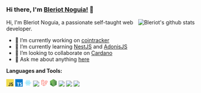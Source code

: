 ### Hi there, I'm [Bleriot Noguia!](https://bleriotnoguia.com) 👋

<img align="right" src="https://github-readme-stats.vercel.app/api?username=bleriotnoguia&show_icons=true&theme=github_dark" alt="Bleriot's github stats" />
<div>
  Hi, I'm Bleriot Noguia, a passionate self-taught web developer.

  - 🔭 I’m currently working on [cointracker](https://github.com/bleriotnoguia/cointracker)
  - 🌱 I’m currently learning [NestJS](https://nestjs.com/) and [AdonisJS](https://adonisjs.com/)
  - 👯 I’m looking to collaborate on [Cardano](https://github.com/input-output-hk/cardano-node)
  - 💬 Ask me about anything [here](https://github.com/bleriotnoguia/bleriotnoguia/issues)

  **Languages and Tools:**  

  <code><img height="20" src="https://raw.githubusercontent.com/github/explore/80688e429a7d4ef2fca1e82350fe8e3517d3494d/topics/javascript/javascript.png"></code>
  <code><img height="20" src="https://raw.githubusercontent.com/github/explore/80688e429a7d4ef2fca1e82350fe8e3517d3494d/topics/typescript/typescript.png"></code>
  <code><img height="20" src="https://raw.githubusercontent.com/github/explore/80688e429a7d4ef2fca1e82350fe8e3517d3494d/topics/react/react.png"></code>
  <code><img height="20" src="https://avatars.githubusercontent.com/u/13142323?s=200&v=4"></code>
  <code><img height="20" src="https://raw.githubusercontent.com/github/explore/56a826d05cf762b2b50ecbe7d492a839b04f3fbf/topics/laravel/laravel.png"></code>
  <code><img height="20" src="https://raw.githubusercontent.com/github/explore/80688e429a7d4ef2fca1e82350fe8e3517d3494d/topics/nodejs/nodejs.png"></code>
  <code><img height="20" src="https://upload.wikimedia.org/wikipedia/commons/thumb/3/33/Figma-logo.svg/1200px-Figma-logo.svg.png"></code>
  <code><img height="20" src="https://avatars.githubusercontent.com/u/28507035?s=200&v=4"></code>
  <code><img height="20" src="https://avatars.githubusercontent.com/u/13810373?s=200&v=4"></code>
</div>
